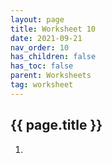 ```yaml
---
layout: page
title: Worksheet 10
date: 2021-09-21
nav_order: 10
has_children: false
has_toc: false
parent: Worksheets
tag: worksheet
---
```


## {{ page.title }}

1. 